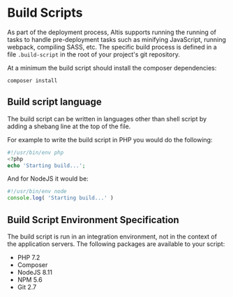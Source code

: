 # Build Scripts

As part of the deployment process, Altis supports running the running of tasks to handle pre-deployment tasks such as minifying JavaScript, running webpack, compiling SASS, etc. The specific build process is defined in a file `.build-script` in the root of your project's git repository.

At a minimum the build script should install the composer dependencies:

```
composer install
```

## Build script language

The build script can be written in languages other than shell script by adding a shebang line at the top of the file.

For example to write the build script in PHP you would do the following:

```php
#!/usr/bin/env php
<?php
echo 'Starting build...';
```

And for NodeJS it would be:

```js
#!/usr/bin/env node
console.log( 'Starting build...' )
```


## Build Script Environment Specification

The build script is run in an integration environment, not in the context of the application servers. The following packages are available to your script:

- PHP 7.2
- Composer
- NodeJS 8.11
- NPM 5.6
- Git 2.7
